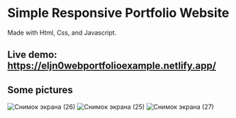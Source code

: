 
# Simple Responsive Portfolio Website 

Made with Html, Css, and Javascript.

Live demo: https://eljn0webportfolioexample.netlify.app/
---------------------------------------------------------------------------------------------------------------------------------------
Some pictures
---------------------------------------------------------------------------------------------------------------------------------------
![Снимок экрана (26)](https://user-images.githubusercontent.com/77200703/151039161-233dd3e5-0a0b-4f2c-bd09-58271f080045.png)
![Снимок экрана (25)](https://user-images.githubusercontent.com/77200703/151039240-3866604e-588c-4c3b-92d6-10a8e03a8ac8.png)
![Снимок экрана (27)](https://user-images.githubusercontent.com/77200703/151039385-dc2b96a1-c859-4c6f-b64d-7b6d3c82b84a.png)

